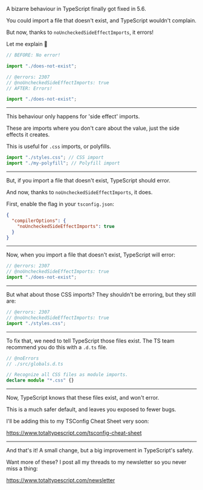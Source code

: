 A bizarre behaviour in TypeScript finally got fixed in 5.6.

You could import a file that doesn't exist, and TypeScript wouldn't complain.

But now, thanks to `noUncheckedSideEffectImports`, it errors!

Let me explain 🧵

```ts twoslash
// BEFORE: No error!

import "./does-not-exist";
```

```ts twoslash
// @errors: 2307
// @noUncheckedSideEffectImports: true
// AFTER: Errors!

import "./does-not-exist";
```

---

This behaviour only happens for 'side effect' imports.

These are imports where you don't care about the value, just the side effects it creates.

This is useful for `.css` imports, or polyfills.

```ts twoslash
import "./styles.css"; // CSS import
import "./my-polyfill"; // Polyfill import
```

---

But, if you import a file that doesn't exist, TypeScript should error.

And now, thanks to `noUncheckedSideEffectImports`, it does.

First, enable the flag in your `tsconfig.json`:

```json
{
  "compilerOptions": {
    "noUncheckedSideEffectImports": true
  }
}
```

---

Now, when you import a file that doesn't exist, TypeScript will error:

```ts twoslash
// @errors: 2307
// @noUncheckedSideEffectImports: true
import "./does-not-exist";
```

---

But what about those CSS imports? They shouldn't be erroring, but they still are:

```ts twoslash
// @errors: 2307
// @noUncheckedSideEffectImports: true
import "./styles.css";
```

---

To fix that, we need to tell TypeScript those files exist. The TS team recommend you do this with a `.d.ts` file.

```ts twoslash
// @noErrors
// ./src/globals.d.ts

// Recognize all CSS files as module imports.
declare module "*.css" {}
```

---

Now, TypeScript knows that these files exist, and won't error.

This is a much safer default, and leaves you exposed to fewer bugs.

I'll be adding this to my TSConfig Cheat Sheet very soon:

https://www.totaltypescript.com/tsconfig-cheat-sheet

---

And that's it! A small change, but a big improvement in TypeScript's safety.

Want more of these? I post all my threads to my newsletter so you never miss a thing:

https://www.totaltypescript.com/newsletter
